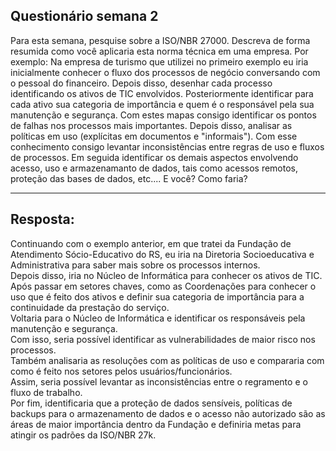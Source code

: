 ## Questionário semana 2
Para esta semana, pesquise sobre a ISO/NBR 27000. Descreva de forma resumida como você aplicaria esta norma técnica em uma empresa. Por exemplo: Na empresa de turismo que utilizei no primeiro exemplo eu iria inicialmente conhecer o fluxo dos processos de negócio conversando com o pessoal do financeiro. Depois disso, desenhar cada processo identificando os ativos de TIC envolvidos. Posteriormente identificar para cada ativo sua categoria de importância e quem é o responsável pela sua manutenção e segurança. Com estes mapas consigo identificar os pontos de falhas nos processos mais importantes. Depois disso, analisar as políticas em uso (explícitas em documentos e "informais"). Com esse conhecimento consigo levantar inconsistências entre regras de uso e fluxos de processos. Em seguida identificar os demais aspectos envolvendo acesso, uso e armazenamanto de dados, tais como acessos remotos, proteção das bases de dados, etc.... E você? Como faria?  

*** 
## Resposta:  
Continuando com o exemplo anterior, em que tratei da Fundação de Atendimento Sócio-Educativo do RS, eu iria na Diretoria Socioeducativa e Administrativa para saber mais sobre os processos internos.  
Depois disso, iria no Núcleo de Informática para conhecer os ativos de TIC.  
Após passar em setores chaves, como as Coordenações para conhecer o uso que é feito dos ativos e definir sua categoria de importância para a continuidade da prestação do serviço.  
Voltaria para o Núcleo de Informática e identificar os responsáveis pela manutenção e segurança.   
Com isso, seria possível identificar as vulnerabilidades de maior risco nos processos.   
Também analisaria as resoluções com as políticas de uso e compararia com como é feito nos setores pelos usuários/funcionários.  
Assim, seria possível levantar as inconsistências entre o regramento e o fluxo de trabalho.   
Por fim, identificaria que a proteção de dados sensíveis, políticas de backups para o armazenamento de dados e o acesso não autorizado são as áreas de maior importância dentro da Fundação e definiria metas para atingir os padrões da ISO/NBR 27k.






